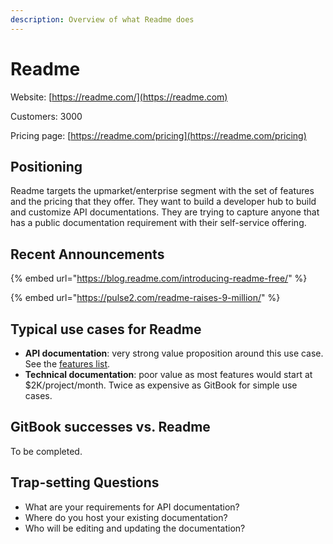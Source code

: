 ```yaml
---
description: Overview of what Readme does
---
```


# Readme

Website: [https://readme.com/](https://readme.com)

Customers: 3000

Pricing page: [https://readme.com/pricing](https://readme.com/pricing)

## Positioning&#x20;

Readme targets the upmarket/enterprise segment with the set of features and the pricing that they offer. They want to build a developer hub to build and customize API documentations. They are trying to capture anyone that has a public documentation requirement with their self-service offering.&#x20;

## Recent Announcements

{% embed url="https://blog.readme.com/introducing-readme-free/" %}

{% embed url="https://pulse2.com/readme-raises-9-million/" %}

## Typical use cases for Readme

* **API documentation**: very strong value proposition around this use case. See the [features list](https://readme.com/pricing).
* **Technical documentation**: poor value as most features would start at $2K/project/month. Twice as expensive as GitBook for simple use cases.&#x20;

## GitBook successes vs. Readme&#x20;

To be completed.&#x20;

## Trap-setting Questions

* What are your requirements for API documentation?&#x20;
* Where do you host your existing documentation?&#x20;
* Who will be editing and updating the documentation?&#x20;
